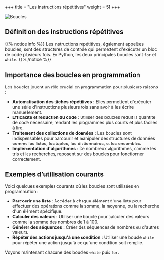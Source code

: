 +++
title = "Les instructions répétitives"
weight = 51
+++

![Boucles](../boucles.jpeg?width=20vw)

## Définition des instructions répétitives

{{% notice info %}}
Les instructions répétitives, également appelées boucles, sont des structures de contrôle qui permettent d'exécuter un bloc de code plusieurs fois. 
En Python, les deux principales boucles sont `for` et `while`.
{{% /notice %}}

## Importance des boucles en programmation

Les boucles jouent un rôle crucial en programmation pour plusieurs raisons :
- **Automatisation des tâches répétitives** : Elles permettent d'exécuter une série d'instructions plusieurs fois sans avoir à les écrire manuellement.
- **Efficacité et réduction du code** : Utiliser des boucles réduit la quantité de code nécessaire, rendant les programmes plus courts et plus faciles à lire.
- **Traitement des collections de données** : Les boucles sont indispensables pour parcourir et manipuler des structures de données comme les listes, les tuples, les dictionnaires, et les ensembles.
- **Implémentation d'algorithmes** : De nombreux algorithmes, comme les tris et les recherches, reposent sur des boucles pour fonctionner correctement.

## Exemples d’utilisation courants

Voici quelques exemples courants où les boucles sont utilisées en programmation :

- **Parcourir une liste** : Accéder à chaque élément d'une liste pour effectuer des opérations comme la somme, la moyenne, ou la recherche d'un élément spécifique.
- **Calculer des valeurs** : Utiliser une boucle pour calculer des valeurs comme la somme des nombres de 1 à 100.
- **Générer des séquences** : Créer des séquences de nombres ou d'autres valeurs.
- **Répéter des actions jusqu'à une condition** : Utiliser une boucle `while` pour répéter une action jusqu'à ce qu'une condition soit remplie.

Voyons maintenant chacune des boucles `while` puis `for`.
